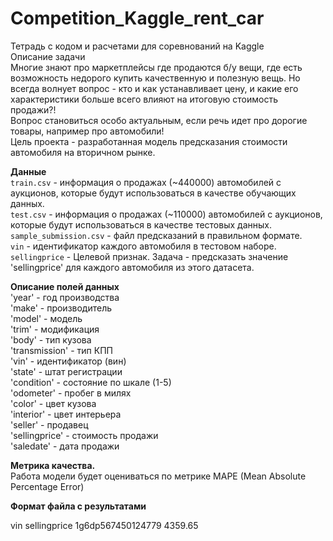 # Competition_Kaggle_rent_car
Тетрадь с кодом и расчетами для соревнований на Kaggle</br>
Описание задачи</br>
Многие знают про маркетплейсы где продаются б/у вещи, где есть возможность недорого купить качественную и полезную вещь. Но всегда волнует вопрос - кто и как устанавливает цену, и какие его характеристики больше всего влияют на итоговую стоимость продажи?!</br> Вопрос становиться особо актуальным, если речь идет про дорогие товары, например про автомобили!</br>
Цель проекта - разработанная модель предсказания стоимости автомобиля на вторичном рынке.</br>

<b>Данные</b></br>
`train.csv` - информация о продажах (~440000) автомобилей с аукционов, которые будут использоваться в качестве обучающих данных.</br>
`test.csv` - информация о продажах (~110000) автомобилей с аукционов, которые будут использоваться в качестве тестовых данных. </br>
`sample_submission.csv` - файл предсказаний в правильном формате. </br>
`vin` - идентификатор каждого автомобиля в тестовом наборе. </br>
`sellingprice` - Целевой признак. Задача - предсказать значение 'sellingprice' для каждого автомобиля из этого датасета. </br>

<b>Описание полей данных</b></br>
'year' - год производства</br>
'make' - производитель</br>
'model' - модель</br>
'trim' - модификация</br>
'body' - тип кузова</br>
'transmission' - тип КПП</br>
'vin' - идентификатор (вин)</br>
'state' - штат регистрации</br>
'condition' - состояние по шкале (1-5)</br>
'odometer' - пробег в милях</br>
'color' - цвет кузова</br>
'interior' - цвет интерьера</br>
'seller' - продавец</br>
'sellingprice' - стоимость продажи</br>
'saledate' - дата продажи</br>
  
<b>Метрика качества. </b></br>
Работа модели будет оцениваться по метрике MAPE (Mean Absolute Percentage Error)

<b>Формат файла с результатами</b></br>

vin                     	sellingprice
1g6dp567450124779          	4359.65
